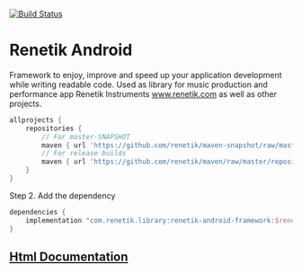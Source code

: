 [![Build Status](https://app.travis-ci.com/renetik/renetik-android.svg?branch=master)](https://app.travis-ci.com/renetik/renetik-android)
# Renetik Android
Framework to enjoy, improve and speed up your application development while writing readable code.
Used as library for music production and performance app Renetik Instruments www.renetik.com as well as other projects.

```gradle
allprojects {
    repositories {
        // For master-SNAPSHOT
        maven { url 'https://github.com/renetik/maven-snapshot/raw/master/repository' }
        // For release builds
        maven { url 'https://github.com/renetik/maven/raw/master/repository' }
    }
}
```
Step 2. Add the dependency
```gradle
dependencies {
    implementation "com.renetik.library:renetik-android-framework:$renetik_android_version"
}
```

## [Html Documentation](https://renetik.github.io/renetik-android/)
